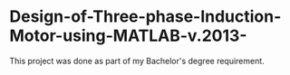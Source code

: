 # Design-of-Three-phase-Induction-Motor-using-MATLAB-v.2013-
This project was done as part of my Bachelor's degree requirement.
